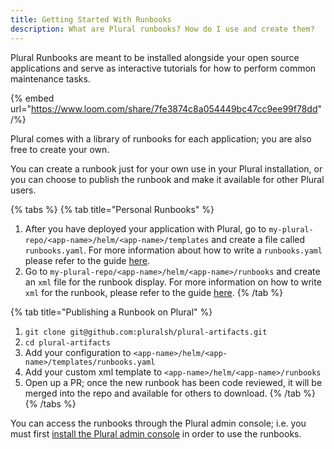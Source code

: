 ```yaml
---
title: Getting Started With Runbooks
description: What are Plural runbooks? How do I use and create them?
---
```


Plural Runbooks are meant to be installed alongside your open source applications and serve as interactive tutorials for how to perform common maintenance tasks.&#x20;

{% embed url="https://www.loom.com/share/7fe3874c8a054449bc47cc9ee99f78dd" /%}

Plural comes with a library of runbooks for each application; you are also free to create your own.&#x20;

You can create a runbook just for your own use in your Plural installation, or you can choose to publish the runbook and make it available for other Plural users.

{% tabs %}
{% tab title="Personal Runbooks" %}
1. After you have deployed your application with Plural, go to `my-plural-repo/<app-name>/helm/<app-name>/templates` and create a file called `runbooks.yaml`. For more information about how to write a `runbooks.yaml` please refer to the guide [here](/adding-new-application/getting-started-with-runbooks/runbook-yaml).
2. Go to `my-plural-repo/<app-name>/helm/<app-name>/runbooks` and create an  `xml` file for the runbook display. For more information on how to write `xml` for the runbook, please refer to the guide [here](/adding-new-application/getting-started-with-runbooks/runbook-xml).
{% /tab %}

{% tab title="Publishing a Runbook on Plural" %}


1. `git clone git@github.com:pluralsh/plural-artifacts.git`
2. `cd plural-artifacts`
3. Add your configuration to `<app-name>/helm/<app-name>/templates/runbooks.yaml`
4. Add your custom xml template to `<app-name>/helm/<app-name>/runbooks`
5. Open up a PR; once the new runbook has been code reviewed, it will be merged into the repo and available for others to download.
{% /tab %}
{% /tabs %}

You can access the runbooks through the Plural admin console; i.e. you must first [install the Plural admin console](/getting-started/admin-console) in order to use the runbooks.





####
